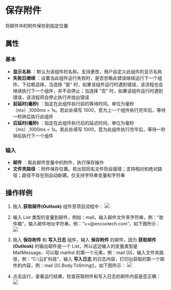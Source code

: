 # 保存附件

将邮件中的附件保存到指定位置

## 属性

### 基本
- **显示名称** ：默认为该组件的名称。支持更改，用户自定义此组件的显示名称
- **失败后继续** ：设置当此组件运行失败时，是否忽略此错误继续运行下一个组件。下拉框选择，当选择 "是" 时，如果该组件运行时遇到错误，该流程也会继续执行下一个组件，并不会停止；当选择 "否" 时，如果该组件运行时遇到错误，该流程将会停止执行并抛出错误
- **前延时(毫秒)** ：指定在此组件执行前的等待时间。单位为毫秒（ms）,1000ms = 1s。若此处填写 1000，意为上一个组件执行完毕后，等待一秒钟后执行此组件
- **后延时(毫秒)** ：指定在此组件执行后的延迟时间。单位为毫秒（ms）,1000ms = 1s。若此处填写 1000，意为此组件执行完毕后，等待一秒钟后执行下一个组件

### 输入

- **邮件** ：取此邮件变量中的附件，执行保存操作
- **文件夹路径** ：附件保存位置。若出现同名文件则会报错；支持相对和绝对路径；路径不存在则自动新建。仅支持字符串变量和字符串

## 操作样例

1. 拖入 **获取邮件(Outlook)** 组件至项目流程中：
![](https://docimages.blob.core.chinacloudapi.cn/images/Activities/GetOutlookMail20201222.png)

2. 输入 List <MailMessage> 类型的变量到邮件，例如：mail，输入邮件文件夹字符串，例：“收件箱”，输入邮件地址字符串，例：“××@encootech.com”，如下图所示：
![](https://docimages.blob.core.chinacloudapi.cn/images/Activities/GetOutlookMail2020122202.png)

3. 拖入 **保存附件** 和 **写入日志** 组件，输入 **保存附件** 的邮件，因为 **获取邮件(Outlook)** 的输出邮件是一个 List，所以这边输入的变量类型是 MailMessage，可以取 maillist 的第一个元素，例：mail [0]，输入文件夹路径，例：“C:\\云扩科技”，输入 **写入日志** 的日志内容，打印出获取的第一个邮件的内容，例：mail [0].Body.ToString()，如下图所示：
![](https://docimages.blob.core.chinacloudapi.cn/images/Activities/GetOutlookMail2020122203.png)

4. 点击运行，查看运行结果，检查获取附件和写入日志的邮件内容是否正确：
![](https://docimages.blob.core.chinacloudapi.cn/images/Activities/GetOutlookMail2020122204.png)